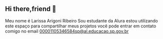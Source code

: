 ## Hi there,friend 👋
Meu nome é Larissa Arigoni Ribeiro
Sou estudante da Alura
estou utilizando este espaço para compartilhar meus projetos
você pode entrar em contato comigo no email 00001105346584sp@al.educacao.sp.gov.br
<!--
**LarissaArigoni/LarissaArigoni** is a ✨ _special_ ✨ repository because its `README.md` (this file) appears on your GitHub profile.

Here are some ideas to get you started:

- 🔭 I’m currently working on ...
- 🌱 I’m currently learning ...
- 👯 I’m looking to collaborate on ...
- 🤔 I’m looking for help with ...
- 💬 Ask me about ...
- 📫 How to reach me: ...
- 😄 Pronouns: ...
- ⚡ Fun fact: ...
-->
